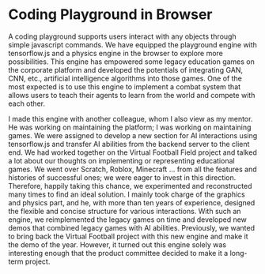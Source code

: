 # Coding Playground in Browser

A coding playground supports users interact with any objects through simple javascript commands. We have equipped the playground engine with tensorflow.js and a physics engine in the browser to explore more possibilities. This engine has empowered some legacy education games on the corporate platform and developed the potentials of integrating GAN, CNN, etc., artificial intelligence algorithms into those games. One of the most expected is to use this engine to implement a combat system that allows users to teach their agents to learn from the world and compete with each other.


I made this engine with another colleague, whom I also view as my mentor. He was working on maintaining the platform; I was working on maintaining games. We were assigned to develop a new section for AI interactions using tensorflow.js and transfer AI abilities from the backend server to the client end. We had worked together on the Virtual Football Field project and talked a lot about our thoughts on implementing or representing educational games. We went over Scratch, Roblox, Minecraft ... from all the features and histories of successful ones; we were eager to invest in this direction. Therefore, happily taking this chance, we experimented and reconstructed many times to find an ideal solution. I mainly took charge of the graphics and physics part, and he, with more than ten years of experience, designed the flexible and concise structure for various interactions. With such an engine, we reimplemented the legacy games on time and developed new demos that combined legacy games with AI abilities. Previously, we wanted to bring back the Virtual Football project with this new engine and make it the demo of the year. However, it turned out this engine solely was interesting enough that the product committee decided to make it a long-term project.